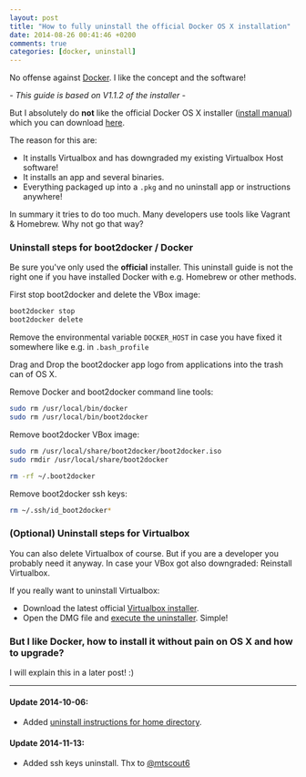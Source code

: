 ```yaml
---
layout: post
title: "How to fully uninstall the official Docker OS X installation"
date: 2014-08-26 00:41:46 +0200
comments: true
categories: [docker, uninstall]
---
```


No offense against [Docker](https://www.docker.com). I like the concept and the software!

*- This guide is based on V1.1.2 of the installer -*

But I absolutely do **not** like the official Docker OS X installer ([install manual](https://docs.docker.com/installation/mac/)) which you can download [here](https://github.com/boot2docker/osx-installer/releases).

The reason for this are:

* It installs Virtualbox and has downgraded my existing Virtualbox Host software!
* It installs an app and several binaries.
* Everything packaged up into a `.pkg` and no uninstall app or instructions anywhere!
<!-- more -->
In summary it tries to do too much. Many developers use tools like Vagrant & Homebrew. Why not go that way?

### Uninstall steps for boot2docker / Docker

Be sure you've only used the **official** installer. This uninstall guide is not the right one if you have installed Docker with e.g. Homebrew or other methods. 

First stop boot2docker and delete the VBox image:
```bash
boot2docker stop
boot2docker delete
```

Remove the environmental variable `DOCKER_HOST` in case you have fixed it somewhere like e.g. in `.bash_profile`

Drag and Drop the boot2docker app logo from applications into the trash can of OS X.

Remove Docker and boot2docker command line tools:
```bash
sudo rm /usr/local/bin/docker
sudo rm /usr/local/bin/boot2docker
```

Remove boot2docker VBox image:
```bash
sudo rm /usr/local/share/boot2docker/boot2docker.iso
sudo rmdir /usr/local/share/boot2docker

rm -rf ~/.boot2docker
```

Remove boot2docker ssh keys:
```bash
rm ~/.ssh/id_boot2docker*
```

### (Optional) Uninstall steps for Virtualbox

You can also delete Virtualbox of course. But if you are a developer you probably need it anyway. In case your VBox got also downgraded: Reinstall Virtualbox.

If you really want to uninstall Virtualbox:

* Download the latest official [Virtualbox installer](https://www.virtualbox.org/wiki/Downloads).
* Open the DMG file and [execute the uninstaller](https://www.virtualbox.org/manual/ch02.html#idp50285088). Simple!

### But I like Docker, how to install it without pain on OS X and how to upgrade?

I will explain this in a later post! :)

---

#### Update 2014-10-06:

* Added [uninstall instructions for home directory](https://github.com/boot2docker/osx-installer/issues/46#issuecomment-56329250).

#### Update 2014-11-13:

* Added ssh keys uninstall. Thx to [@mtscout6](https://twitter.com/mtscout6)